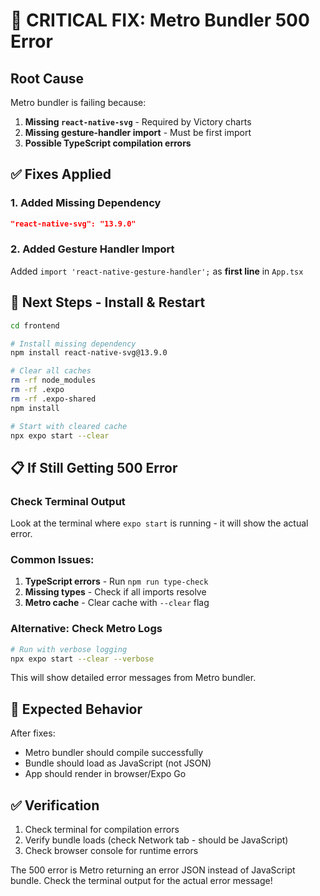 # 🚨 CRITICAL FIX: Metro Bundler 500 Error

## Root Cause
Metro bundler is failing because:
1. **Missing `react-native-svg`** - Required by Victory charts
2. **Missing gesture-handler import** - Must be first import
3. **Possible TypeScript compilation errors**

## ✅ Fixes Applied

### 1. Added Missing Dependency
```json
"react-native-svg": "13.9.0"
```

### 2. Added Gesture Handler Import
Added `import 'react-native-gesture-handler';` as **first line** in `App.tsx`

## 🔧 Next Steps - Install & Restart

```bash
cd frontend

# Install missing dependency
npm install react-native-svg@13.9.0

# Clear all caches
rm -rf node_modules
rm -rf .expo
rm -rf .expo-shared
npm install

# Start with cleared cache
npx expo start --clear
```

## 📋 If Still Getting 500 Error

### Check Terminal Output
Look at the terminal where `expo start` is running - it will show the actual error.

### Common Issues:
1. **TypeScript errors** - Run `npm run type-check`
2. **Missing types** - Check if all imports resolve
3. **Metro cache** - Clear cache with `--clear` flag

### Alternative: Check Metro Logs
```bash
# Run with verbose logging
npx expo start --clear --verbose
```

This will show detailed error messages from Metro bundler.

## 🎯 Expected Behavior

After fixes:
- Metro bundler should compile successfully
- Bundle should load as JavaScript (not JSON)
- App should render in browser/Expo Go

## ✅ Verification

1. Check terminal for compilation errors
2. Verify bundle loads (check Network tab - should be JavaScript)
3. Check browser console for runtime errors

The 500 error is Metro returning an error JSON instead of JavaScript bundle. Check the terminal output for the actual error message!

